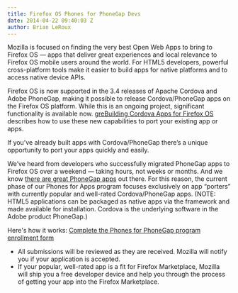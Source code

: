```yaml
---
title: Firefox OS Phones for PhoneGap Devs
date: 2014-04-22 09:40:03 Z
author: Brian LeRoux
---
```


Mozilla is focused on finding the very best Open Web Apps to bring to Firefox OS — apps that deliver great experiences and local relevance to Firefox OS mobile users around the world.  For HTML5 developers, powerful cross-platform tools make it easier to build apps for native platforms and to access native device APIs.

Firefox OS is now supported in the 3.4 releases of Apache Cordova and Adobe PhoneGap, making it possible to release Cordova/PhoneGap apps on the Firefox OS platform. While this is an ongoing project, significant functionality is available now. [greBuilding Cordova Apps for Firefox OS](https://hacks.mozilla.org/2014/02/building-cordova-apps-for-firefox-os/) describes how to use these new capabilities to port your existing app or apps.

If you’ve already built apps with Cordova/PhoneGap there’s a unique opportunity to port your apps quickly and easily.

We’ve heard from developers who successfully migrated PhoneGap apps to Firefox OS over a weekend — taking hours, not weeks or months. And we know [there are great PhoneGap apps](https://phonegap.com/app/feature/) out there. For this reason, the current phase of our Phones for Apps program focuses exclusively on app “porters” with currently popular and well-rated Cordova/PhoneGap apps. (NOTE: HTML5 applications can be packaged as native apps via the framework and made available for installation. Cordova is the underlying software in the Adobe product PhoneGap.)

Here's how it works:  [Complete the Phones for PhoneGap program enrollment form](https://mozhacks.wufoo.com/forms/phones-for-cordovaphonegap-app-ports/)

- All submissions will be reviewed as they are received. Mozilla will notify you if your application is accepted.
- If your popular, well-rated app is a fit for Firefox Marketplace, Mozilla will ship you a free developer device and help you through the process of getting your app into the Firefox Marketplace.
